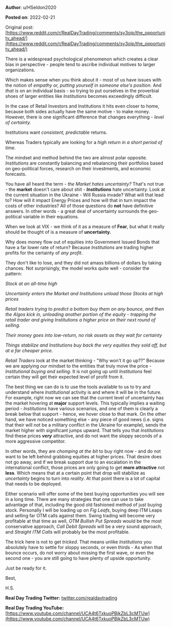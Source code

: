 **Author**: u/HSeldon2020

**Posted on**: 2022-02-21

Original post: [https://www.reddit.com/r/RealDayTrading/comments/sy3oip/the_opportunity_ahead/](https://www.reddit.com/r/RealDayTrading/comments/sy3oip/the_opportunity_ahead/)

There is a widespread psychological phenomenon which creates a clear bias in perspective - people tend to ascribe individual motives to larger organizations.    

Which makes sense when you think about it - most of us have issues with the notion of *empathy or, putting yourself in someone else's position.*  And *that* is on an individual basis - so trying to put ourselves in the proverbial shoes of larger entities like *Institutions* becomes exceedingly difficult.  

In the case of Retail Investors and Institutions it hits even closer to home, because both sides actually have the same motive - to make money.  However, there is one significant difference that changes everything - *level of certainty.*  

Institutions want *consistent, predictable* returns.  

Whereas Traders typically are looking for a *high return in a short period of time*.

The mindset and method behind the two are almost polar opposite.  *Institutions* are constantly balancing and rebalancing their portfolios based on geo-political forces, research on their investments, and economic forecasts.  

You have all heard the term - *the Market hates* *uncertainty?* That's not true - the **market** doesn't care about shit - ***Institutions*** hate uncertainty.  Look at the current situation in the Ukraine - Will Russia invade?  What will that lead to? How will it impact Energy Prices and how will that in turn impact the costs of other industries?  All of those questions do **not** have definitive answers.  In other words - a great deal of uncertainty surrounds the geo-political variable in their equations. 

When we look at VIX - we think of it as a measure of **Fear**, but what it really should be thought of is a measure of **uncertainty.**

Why does money flow out of equities into Government Issued Bonds that have a far lower rate of return?  Because *Institutions* are trading higher profits for the certainty of *any profit*.  

They don't like to lose, and they did not amass billions of dollars by taking chances.  Not surprisingly, the model works quite well - consider the pattern: 

*Stock at an all-time high*

*Uncertainty enters the Market and Institutions unload those Stocks at high prices*

*Retail traders trying to predict a bottom buy them on any bounce, and then the Algos kick in, unloading another portion of the equity - trapping the retail trader and giving Institutions a higher price on their next round of selling.*

*Their money goes into low-return, no risk assets as they wait for certainty* 

*Things stabilize and Institutions buy back the very equities they sold off, but at a far cheaper price.*

*Retail Traders* look at the market thinking - "Why won't it go up??"  Because we are applying *our* mindset to the entities that truly move the price - *Institutional buying and selling.*  It is not going up until *Institutions* feel certain they will get their expected level of profit from it.

The best thing we can do is to use the tools available to us to try and understand where *Institutional* activity is and where it will be in the future.  For example, right now we can see that the current level of uncertainty has the market hovering at **major** support levels.  This typically implies a waiting period - *Institutions* have various scenarios, and one of them is clearly a break below that support - hence, we hover close to that mark.   On the other hand, we have noticed something else - any piece of good news (i.e. signs that their will not be a military conflict in the Ukraine for example), sends the market higher with significant jumps upward.  That tells you that *Institutions* find these prices ***very*** attractive, and do not want the sloppy seconds of a more aggressive competitor.  

In other words, they are *chomping at the bit* to buy right now - and do not want to be left behind grabbing equities at higher prices.   That desire does not go away, and if we break support due to an escalation in the international conflict, those prices are only going to get **more attractive** not **less**.  Which means that at a certain point that drop will stabilize as *uncertainty* begins to turn into *reality*.  At that point there is a lot of capital that needs to be deployed.  

Either scenario will offer some of the best buying opportunities you will see in a long time.  There are many strategies that one can use to take advantage of that, including the good old fashioned method of just buying stock.  Personally I will be loading up on *Fig Leafs*, buying deep ITM Leaps and selling far OTM calls against them.  Swing trading will become very profitable at that time as well, *OTM Bullish Put Spreads* would be the most conservative approach, *Call Debit Spreads* will be a very sound approach, and *Straight ITM Calls* will probably be the most profitable. 

The trick here is not to get *tricked*.  That means unlike *Institutions* you absolutely have to settle for sloppy seconds, or even thirds - As when that bounce occurs, do not worry about missing the first wave, or even the second one - you are still going to have plenty of upside opportunity.  

Just be ready for it.

Best,

H.S.

**Real Day Trading Twitter:** [twitter.com/realdaytrading](https://twitter.com/realdaytrading)

**Real Day Trading YouTube:** [https://www.youtube.com/channel/UCA4t6TxkuoPBjkZbL3cMTUw](https://www.youtube.com/channel/UCA4t6TxkuoPBjkZbL3cMTUw)